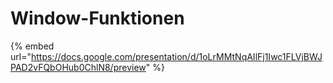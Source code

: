 # Window-Funktionen

{% embed url="https://docs.google.com/presentation/d/1oLrMMtNqAIlFj1Iwc1FLVjBWJPAD2vFQbOHub0ChlN8/preview" %}
